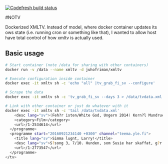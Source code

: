 [![Codefresh build status]( https://g.codefresh.io/api/badges/build?repoOwner=wallashop&repoName=xmltv-docker&branch=master&pipelineName=xmltv-docker&accountName=wallashop_github&type=cf-1)]( https://g.codefresh.io/repositories/wallashop/xmltv-docker/builds?filter=trigger:build;branch:master;service:58a8cfa87583f50100760a65~xmltv-docker)

#NOTV

Dockerized XMLTV. Instead of model, where docker container updates its ows state (i.e. running cron or something like that), I wanted to allow host have total control of how xmltv is actually used.

## Basic usage

```bash
# Start container (note /data for sharing with other containers)
docker run -v /data --name xmltv -d juhofriman/xmltv

# Execute configuration inside container
docker exec -it xmltv sh -c 'echo "all" |tv_grab_fi_sv --configure'

# Scrape the data
docker exec -it xmltv sh -c 'tv_grab_fi_sv --days 3 > /data/tvdata.xml'

# Link with other container or just do whatever with it
docker exec -it xmltv sh -c 'tail /data/tvdata.xml'
    <desc lang="sv">(Feh?r isten/White God, Ungern 2014) Korn?l Mundrucz?s drama om en v?rld d?r m?nniskor ?verger sina hundar. Unga Lilis hund Hagen kastas ut p? gatan, och Hagen kommer att leda hundarnas revolt. S: Zs?fia Psotta. HD</desc>
    <category>Film</category>
    <url>/1-2534614</url>
  </programme>
  <programme start="20160921234140 +0300" channel="teema.yle.fi">
    <title lang="sv">Simma lugnt, Larry!</title>
    <desc lang="sv">S?song 3, 7/10. Hunden, som Susie har skaffat, g?r att allergin tvingar Jeff att fly till ett hotell. Samtidigt vill familjen Braudy ha en hund och Larry f?rs?ker hitta en l?sning som ?r bra f?r alla parter. bildformat 4:3</desc>
    <url>/1-2773547</url>
  </programme>
</tv>
```
